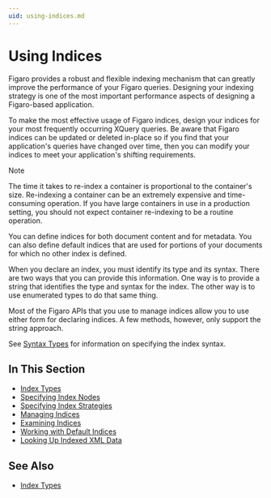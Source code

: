 ```yaml
---
uid: using-indices.md
---
```


# Using Indices


Figaro provides a robust and flexible indexing mechanism that can greatly improve the performance of your Figaro queries. Designing your indexing strategy is one of the most important performance aspects of designing a Figaro-based application.


To make the most effective usage of Figaro indices, design your indices for your most frequently occurring XQuery queries. Be aware that Figaro indices can be updated or deleted in-place so if you find that your application's queries have changed over time, then you can modify your indices to meet your application's shifting requirements.

>[!NOTE]
>The time it takes to re-index a container is proportional to the container's size. Re-indexing a container can be an extremely expensive and time-consuming operation. If you have large containers in use in a production setting, you should not expect container re-indexing to be a routine operation.

You can define indices for both document content and for metadata. You can also define default indices that are used for portions of your documents for which no other index is defined.


When you declare an index, you must identify its type and its syntax. There are two ways that you can provide this information. One way is to provide a string that identifies the type and syntax for the index. The other way is to use enumerated types to do that same thing.


Most of the Figaro APIs that you use to manage indices allow you to use either form for declaring indices. A few methods, however, only support the string approach.


See [Syntax Types](xref:syntax-types.md) for information on specifying the index syntax.

## In This Section
* [Index Types](xref:index-types.md)
* [Specifying Index Nodes](xref:specifying-index-nodes.md)
* [Specifying Index Strategies](xref:specifying-index-strategies.md)
* [Managing Indices](xref:managing-indices.md)
* [Examining Indices](xref:examining-indices.md)
* [Working with Default Indices](xref:working-with-default-indices.md)
* [Looking Up Indexed XML Data](xref:looking-up-indexed-xml-data.md)

## See Also
* [Index Types](xref:index-types.md)
